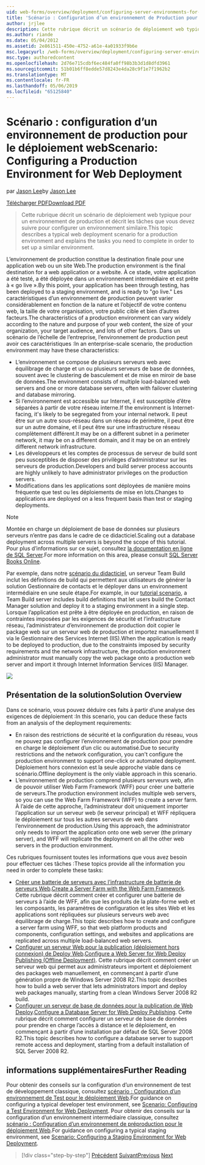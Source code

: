 ```yaml
---
uid: web-forms/overview/deployment/configuring-server-environments-for-web-deployment/scenario-configuring-a-production-environment-for-web-deployment
title: 'Scénario : Configuration d’un environnement de Production pour le déploiement Web | Microsoft Docs'
author: jrjlee
description: Cette rubrique décrit un scénario de déploiement web typique pour un environnement de production et décrit les tâches que vous devez suivre pour configurer un texte similaire...
ms.author: riande
ms.date: 05/04/2012
ms.assetid: 2e861511-450e-4752-a61e-4a01933f9b6e
msc.legacyurl: /web-forms/overview/deployment/configuring-server-environments-for-web-deployment/scenario-configuring-a-production-environment-for-web-deployment
msc.type: authoredcontent
ms.openlocfilehash: 2d76e715cdbf6ec484fa0ff98b3b3d1d8dfd3961
ms.sourcegitcommit: 51b01b6ff8edde57d8243e4da28c9f1e7f1962b2
ms.translationtype: MT
ms.contentlocale: fr-FR
ms.lasthandoff: 05/06/2019
ms.locfileid: "65125840"
---
```

# <a name="scenario-configuring-a-production-environment-for-web-deployment"></a><span data-ttu-id="bc3e1-103">Scénario : configuration d’un environnement de production pour le déploiement web</span><span class="sxs-lookup"><span data-stu-id="bc3e1-103">Scenario: Configuring a Production Environment for Web Deployment</span></span>

<span data-ttu-id="bc3e1-104">par [Jason Lee](https://github.com/jrjlee)</span><span class="sxs-lookup"><span data-stu-id="bc3e1-104">by [Jason Lee](https://github.com/jrjlee)</span></span>

[<span data-ttu-id="bc3e1-105">Télécharger PDF</span><span class="sxs-lookup"><span data-stu-id="bc3e1-105">Download PDF</span></span>](https://msdnshared.blob.core.windows.net/media/MSDNBlogsFS/prod.evol.blogs.msdn.com/CommunityServer.Blogs.Components.WeblogFiles/00/00/00/63/56/8130.DeployingWebAppsInEnterpriseScenarios.pdf)

> <span data-ttu-id="bc3e1-106">Cette rubrique décrit un scénario de déploiement web typique pour un environnement de production et décrit les tâches que vous devez suivre pour configurer un environnement similaire.</span><span class="sxs-lookup"><span data-stu-id="bc3e1-106">This topic describes a typical web deployment scenario for a production environment and explains the tasks you need to complete in order to set up a similar environment.</span></span>

<span data-ttu-id="bc3e1-107">L’environnement de production constitue la destination finale pour une application web ou un site Web.</span><span class="sxs-lookup"><span data-stu-id="bc3e1-107">The production environment is the final destination for a web application or a website.</span></span> <span data-ttu-id="bc3e1-108">À ce stade, votre application a été testé, a été déployée dans un environnement intermédiaire et est prête à « go live ».</span><span class="sxs-lookup"><span data-stu-id="bc3e1-108">By this point, your application has been through testing, has been deployed to a staging environment, and is ready to "go live."</span></span> <span data-ttu-id="bc3e1-109">Les caractéristiques d’un environnement de production peuvent varier considérablement en fonction de la nature et l’objectif de votre contenu web, la taille de votre organisation, votre public cible et bien d’autres facteurs.</span><span class="sxs-lookup"><span data-stu-id="bc3e1-109">The characteristics of a production environment can vary widely according to the nature and purpose of your web content, the size of your organization, your target audience, and lots of other factors.</span></span> <span data-ttu-id="bc3e1-110">Dans un scénario de l’échelle de l’entreprise, l’environnement de production peut avoir ces caractéristiques :</span><span class="sxs-lookup"><span data-stu-id="bc3e1-110">In an enterprise-scale scenario, the production environment may have these characteristics:</span></span>

- <span data-ttu-id="bc3e1-111">L’environnement se compose de plusieurs serveurs web avec équilibrage de charge et un ou plusieurs serveurs de base de données, souvent avec le clustering de basculement et de mise en miroir de base de données.</span><span class="sxs-lookup"><span data-stu-id="bc3e1-111">The environment consists of multiple load-balanced web servers and one or more database servers, often with failover clustering and database mirroring.</span></span>
- <span data-ttu-id="bc3e1-112">Si l’environnement est accessible sur Internet, il est susceptible d’être séparées à partir de votre réseau interne.</span><span class="sxs-lookup"><span data-stu-id="bc3e1-112">If the environment is Internet-facing, it's likely to be segregated from your internal network.</span></span> <span data-ttu-id="bc3e1-113">Il peut être sur un autre sous-réseau dans un réseau de périmètre, il peut être sur un autre domaine, et il peut être sur une infrastructure réseau complètement différent.</span><span class="sxs-lookup"><span data-stu-id="bc3e1-113">It may be on a different subnet in a perimeter network, it may be on a different domain, and it may be on an entirely different network infrastructure.</span></span>
- <span data-ttu-id="bc3e1-114">Les développeurs et les comptes de processus de serveur de build sont peu susceptibles de disposer des privilèges d’administrateur sur les serveurs de production.</span><span class="sxs-lookup"><span data-stu-id="bc3e1-114">Developers and build server process accounts are highly unlikely to have administrator privileges on the production servers.</span></span>
- <span data-ttu-id="bc3e1-115">Modifications dans les applications sont déployées de manière moins fréquente que test ou les déploiements de mise en lots.</span><span class="sxs-lookup"><span data-stu-id="bc3e1-115">Changes to applications are deployed on a less frequent basis than test or staging deployments.</span></span>

> [!NOTE]
> <span data-ttu-id="bc3e1-116">Montée en charge un déploiement de base de données sur plusieurs serveurs n’entre pas dans le cadre de ce didacticiel.</span><span class="sxs-lookup"><span data-stu-id="bc3e1-116">Scaling out a database deployment across multiple servers is beyond the scope of this tutorial.</span></span> <span data-ttu-id="bc3e1-117">Pour plus d’informations sur ce sujet, consultez [la documentation en ligne de SQL Server](https://technet.microsoft.com/library/ms130214.aspx).</span><span class="sxs-lookup"><span data-stu-id="bc3e1-117">For more information on this area, please consult [SQL Server Books Online](https://technet.microsoft.com/library/ms130214.aspx).</span></span>

<span data-ttu-id="bc3e1-118">Par exemple, dans notre [scénario du didacticiel](../deploying-web-applications-in-enterprise-scenarios/enterprise-web-deployment-scenario-overview.md), un serveur Team Build inclut les définitions de build qui permettent aux utilisateurs de générer la solution Gestionnaire de contacts et le déployer dans un environnement intermédiaire en une seule étape.</span><span class="sxs-lookup"><span data-stu-id="bc3e1-118">For example, in our [tutorial scenario](../deploying-web-applications-in-enterprise-scenarios/enterprise-web-deployment-scenario-overview.md), a Team Build server includes build definitions that let users build the Contact Manager solution and deploy it to a staging environment in a single step.</span></span> <span data-ttu-id="bc3e1-119">Lorsque l’application est prête à être déployée en production, en raison de contraintes imposées par les exigences de sécurité et l’infrastructure réseau, l’administrateur d’environnement de production doit copier le package web sur un serveur web de production et importez manuellement Il via le Gestionnaire des Services Internet (IIS).</span><span class="sxs-lookup"><span data-stu-id="bc3e1-119">When the application is ready to be deployed to production, due to the constraints imposed by security requirements and the network infrastructure, the production environment administrator must manually copy the web package onto a production web server and import it through Internet Information Services (IIS) Manager.</span></span>

![](scenario-configuring-a-production-environment-for-web-deployment/_static/image1.png)

## <a name="solution-overview"></a><span data-ttu-id="bc3e1-120">Présentation de la solution</span><span class="sxs-lookup"><span data-stu-id="bc3e1-120">Solution Overview</span></span>

<span data-ttu-id="bc3e1-121">Dans ce scénario, vous pouvez déduire ces faits à partir d’une analyse des exigences de déploiement :</span><span class="sxs-lookup"><span data-stu-id="bc3e1-121">In this scenario, you can deduce these facts from an analysis of the deployment requirements:</span></span>

- <span data-ttu-id="bc3e1-122">En raison des restrictions de sécurité et la configuration du réseau, vous ne pouvez pas configurer l’environnement de production pour prendre en charge le déploiement d’un clic ou automatisé.</span><span class="sxs-lookup"><span data-stu-id="bc3e1-122">Due to security restrictions and the network configuration, you can't configure the production environment to support one-click or automated deployment.</span></span> <span data-ttu-id="bc3e1-123">Déploiement hors connexion est la seule approche viable dans ce scénario.</span><span class="sxs-lookup"><span data-stu-id="bc3e1-123">Offline deployment is the only viable approach in this scenario.</span></span>
- <span data-ttu-id="bc3e1-124">L’environnement de production comprend plusieurs serveurs web, afin de pouvoir utiliser Web Farm Framework (WFF) pour créer une batterie de serveurs.</span><span class="sxs-lookup"><span data-stu-id="bc3e1-124">The production environment includes multiple web servers, so you can use the Web Farm Framework (WFF) to create a server farm.</span></span> <span data-ttu-id="bc3e1-125">À l’aide de cette approche, l’administrateur doit uniquement importer l’application sur un serveur web (le serveur principal) et WFF répliquera le déploiement sur tous les autres serveurs de web dans l’environnement de production.</span><span class="sxs-lookup"><span data-stu-id="bc3e1-125">Using this approach, the administrator only needs to import the application onto one web server (the primary server), and WFF will replicate the deployment on all the other web servers in the production environment.</span></span>

<span data-ttu-id="bc3e1-126">Ces rubriques fournissent toutes les informations que vous avez besoin pour effectuer ces tâches :</span><span class="sxs-lookup"><span data-stu-id="bc3e1-126">These topics provide all the information you need in order to complete these tasks:</span></span>

- <span data-ttu-id="bc3e1-127">[Créer une batterie de serveurs avec l’infrastructure de batterie de serveurs Web](configuring-a-database-server-for-web-deploy-publishing.md).</span><span class="sxs-lookup"><span data-stu-id="bc3e1-127">[Create a Server Farm with the Web Farm Framework](configuring-a-database-server-for-web-deploy-publishing.md).</span></span> <span data-ttu-id="bc3e1-128">Cette rubrique décrit comment créer et configurer une batterie de serveurs à l’aide de WFF, afin que les produits de la plate-forme web et les composants, les paramètres de configuration et les sites Web et les applications sont répliquées sur plusieurs serveurs web avec équilibrage de charge.</span><span class="sxs-lookup"><span data-stu-id="bc3e1-128">This topic describes how to create and configure a server farm using WFF, so that web platform products and components, configuration settings, and websites and applications are replicated across multiple load-balanced web servers.</span></span>
- <span data-ttu-id="bc3e1-129">[Configurer un serveur Web pour la publication (déploiement hors connexion) de Deploy Web](configuring-a-web-server-for-web-deploy-publishing-offline-deployment.md).</span><span class="sxs-lookup"><span data-stu-id="bc3e1-129">[Configure a Web Server for Web Deploy Publishing (Offline Deployment)](configuring-a-web-server-for-web-deploy-publishing-offline-deployment.md).</span></span> <span data-ttu-id="bc3e1-130">Cette rubrique décrit comment créer un serveur web qui permet aux administrateurs importent et déploiement des packages web manuellement, en commençant à partir d’une génération propre de Windows Server 2008 R2.</span><span class="sxs-lookup"><span data-stu-id="bc3e1-130">This topic describes how to build a web server that lets administrators import and deploy web packages manually, starting from a clean Windows Server 2008 R2 build.</span></span>
- <span data-ttu-id="bc3e1-131">[Configurer un serveur de base de données pour la publication de Web Deploy](configuring-a-database-server-for-web-deploy-publishing.md).</span><span class="sxs-lookup"><span data-stu-id="bc3e1-131">[Configure a Database Server for Web Deploy Publishing](configuring-a-database-server-for-web-deploy-publishing.md).</span></span> <span data-ttu-id="bc3e1-132">Cette rubrique décrit comment configurer un serveur de base de données pour prendre en charge l’accès à distance et le déploiement, en commençant à partir d’une installation par défaut de SQL Server 2008 R2.</span><span class="sxs-lookup"><span data-stu-id="bc3e1-132">This topic describes how to configure a database server to support remote access and deployment, starting from a default installation of SQL Server 2008 R2.</span></span>

## <a name="further-reading"></a><span data-ttu-id="bc3e1-133">informations supplémentaires</span><span class="sxs-lookup"><span data-stu-id="bc3e1-133">Further Reading</span></span>

<span data-ttu-id="bc3e1-134">Pour obtenir des conseils sur la configuration d’un environnement de test de développement classique, consultez [scénario : Configuration d’un environnement de Test pour le déploiement Web](scenario-configuring-a-test-environment-for-web-deployment.md).</span><span class="sxs-lookup"><span data-stu-id="bc3e1-134">For guidance on configuring a typical developer test environment, see [Scenario: Configuring a Test Environment for Web Deployment](scenario-configuring-a-test-environment-for-web-deployment.md).</span></span> <span data-ttu-id="bc3e1-135">Pour obtenir des conseils sur la configuration d’un environnement intermédiaire classique, consultez [scénario : Configuration d’un environnement de préproduction pour le déploiement Web](scenario-configuring-a-staging-environment-for-web-deployment.md).</span><span class="sxs-lookup"><span data-stu-id="bc3e1-135">For guidance on configuring a typical staging environment, see [Scenario: Configuring a Staging Environment for Web Deployment](scenario-configuring-a-staging-environment-for-web-deployment.md).</span></span>

> [!div class="step-by-step"]
> <span data-ttu-id="bc3e1-136">[Précédent](scenario-configuring-a-staging-environment-for-web-deployment.md)
> [Suivant](configuring-a-web-server-for-web-deploy-publishing-remote-agent.md)</span><span class="sxs-lookup"><span data-stu-id="bc3e1-136">[Previous](scenario-configuring-a-staging-environment-for-web-deployment.md)
[Next](configuring-a-web-server-for-web-deploy-publishing-remote-agent.md)</span></span>
